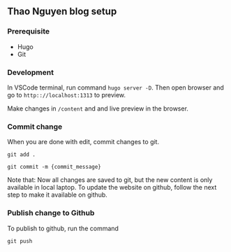 ## Thao Nguyen blog setup

### Prerequisite

- Hugo
- Git

### Development

In VSCode terminal, run command `hugo server -D`. Then open browser and go to `http:://localhost:1313` to preview.

Make changes in `/content` and and live preview in the browser.

### Commit change

When you are done with edit, commit changes to git. 

`git add .`

`git commit -m {commit_message}`

Note that: Now all changes are saved to git, but the new content is only available in local laptop.
To update the website on github, follow the next step to make it available on github.

### Publish change to Github

To publish to github, run the command

`git push`